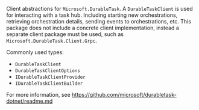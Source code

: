 Client abstractions for `Microsoft.DurableTask`. A `DurableTaskClient` is used for interacting with a task hub. Including starting new orchestrations, retrieving orchestration details, sending events to orchestrations, etc. This package does not include a concrete client implementation, instead a separate client package must be used, such as `Microsoft.DurableTask.Client.Grpc`.

Commonly used types:
- `DurableTaskClient`
- `DurableTaskClientOptions`
- `IDurableTaskClientProvider`
- `IDurableTaskClientBuilder`

For more information, see https://github.com/microsoft/durabletask-dotnet/readme.md